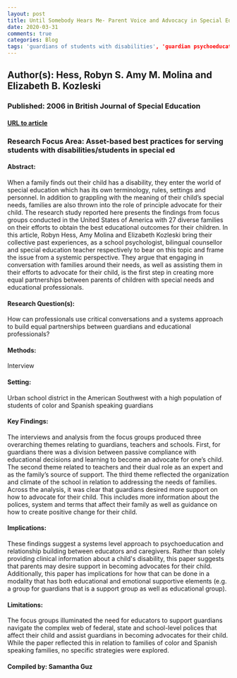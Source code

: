 ```yaml
---
layout: post
title: Until Somebody Hears Me- Parent Voice and Advocacy in Special Educational decision making
date: 2020-03-31
comments: true
categories: Blog
tags: 'guardians of students with disabilities', 'guardian psychoeducation'
---
```


## Author(s): Hess, Robyn S. Amy M. Molina and Elizabeth B. Kozleski

### Published: 2006 in British Journal of Special Education 

#### [URL to article](http://eds.a.ebscohost.com.proxy.uchicago.edu/eds/pdfviewer/pdfviewer?vid=1&sid=3e619d66-2e8f-464d-af69-e298618c20df%40sessionmgr4006)

### Research Focus Area: Asset-based best practices for serving students with disabilities/students in special ed

#### Abstract:
When a family finds out their child has a disability, they enter the world of special education which has its own terminology, rules, settings and personnel. In addition to grappling with the meaning of their child’s special needs, families are also thrown into the role of principle advocate for their child. The research study reported here presents the findings from focus groups conducted in the United States of America with 27 diverse families on their efforts to obtain the best educational outcomes for their children. In this article, Robyn Hess, Amy Molina and Elizabeth Kozleski bring their collective past experiences, as a school psychologist, bilingual counsellor and special education teacher respectively to bear on this topic and frame the issue from a systemic perspective. They argue that engaging in conversation with families around their needs, as well as assisting them in their efforts to advocate for their child, is the first step in creating more equal partnerships between parents of children with special needs and educational professionals.


#### Research Question(s):
How can professionals use critical conversations and a systems approach to build equal partnerships between guardians and educational professionals?


#### Methods:
Interview


#### Setting:
Urban school district in the American Southwest with a high population of students of color and Spanish speaking guardians 


#### Key Findings:
The interviews and analysis from the focus groups produced three overarching themes relating to guardians, teachers and schools. First, for guardians there was a division between passive compliance with educational decisions and learning to become an advocate for one’s child. The second theme related to teachers and their dual role as an expert and as the family’s source of support. The third theme reflected the organization and climate of the school in relation to addressing the needs of families. Across the analysis, it was clear that guardians desired more support on how to advocate for their child. This includes more information about the polices, system and terms that affect their family as well as guidance on how to create positive change for their child.  


#### Implications:
These findings suggest a systems level approach to psychoeducation and relationship building between educators and caregivers. Rather than solely providing clinical information about a child's disability, this paper suggests that parents may desire support in becoming advocates for their child. Additionally, this paper has implications for how that can be done in a modality that has  both educational and emotional supportive elements (e.g. a group for guardians that is a support group as well as educational group).


#### Limitations:
The focus groups illuminated the need for educators to support guardians navigate the complex web of federal, state and school-level polices that affect their child and assist guardians in becoming advocates for their child. While the paper reflected this in relation to families of color and Spanish speaking families, no specific strategies were explored. 


#### Compiled by: Samantha Guz

